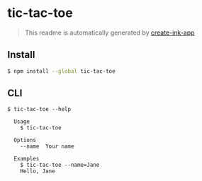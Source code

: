 # tic-tac-toe

> This readme is automatically generated by [create-ink-app](https://github.com/vadimdemedes/create-ink-app)


## Install

```bash
$ npm install --global tic-tac-toe
```


## CLI

```
$ tic-tac-toe --help

  Usage
    $ tic-tac-toe

  Options
    --name  Your name

  Examples
    $ tic-tac-toe --name=Jane
    Hello, Jane
```
